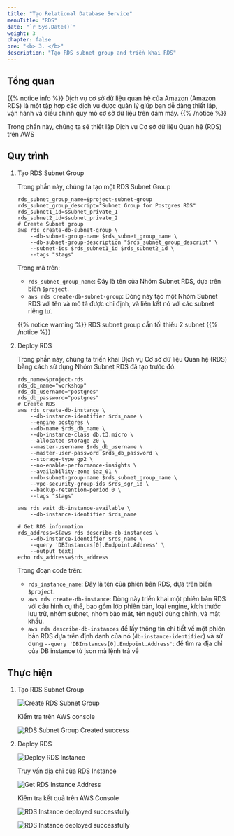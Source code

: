 ```yaml
---
title: "Tạo Relational Database Service"
menuTitle: "RDS"
date: "`r Sys.Date()`"
weight: 3
chapter: false
pre: "<b> 3. </b>"
description: "Tạo RDS subnet group and triển khai RDS"
---
```


## Tổng quan

{{% notice info %}}
Dịch vụ cơ sở dữ liệu quan hệ của Amazon (Amazon RDS) là một tập hợp các dịch vụ được quản lý giúp bạn dễ dàng thiết lập, vận hành và điều chỉnh quy mô cơ sở dữ liệu trên đám mây. 
{{% /notice %}}

Trong phần này, chúng ta sẽ thiết lập Dịch vụ Cơ sở dữ liệu Quan hệ (RDS) trên AWS

## Quy trình

1. Tạo RDS Subnet Group

    Trong phần này, chúng ta tạo một RDS Subnet Group

    ```shell
    rds_subnet_group_name=$project-subnet-group
    rds_subnet_group_descript="Subnet Group for Postgres RDS"
    rds_subnet1_id=$subnet_private_1
    rds_subnet2_id=$subnet_private_2 
    # Create Subnet group
    aws rds create-db-subnet-group \
        --db-subnet-group-name $rds_subnet_group_name \
        --db-subnet-group-description "$rds_subnet_group_descript" \
        --subnet-ids $rds_subnet1_id $rds_subnet2_id \
        --tags "$tags"
    ```

    Trong mã trên:

    - `rds_subnet_group_name`: Đây là tên của Nhóm Subnet RDS, dựa trên biến `$project`.
    - `aws rds create-db-subnet-group`: Dòng này tạo một Nhóm Subnet RDS với tên và mô tả được chỉ định, và liên kết nó với các subnet riêng tư.

    {{% notice warning %}}
    RDS subnet group cần tối thiểu 2 subnet
    {{% /notice %}}

2. Deploy RDS

    Trong phần này, chúng ta triển khai Dịch vụ Cơ sở dữ liệu Quan hệ (RDS) bằng cách sử dụng Nhóm Subnet RDS đã tạo trước đó.

    ```shell
    rds_name=$project-rds
    rds_db_name="workshop"
    rds_db_username="postgres"
    rds_db_password="postgres"
    # Create RDS
    aws rds create-db-instance \
        --db-instance-identifier $rds_name \
        --engine postgres \
        --db-name $rds_db_name \
        --db-instance-class db.t3.micro \
        --allocated-storage 20 \
        --master-username $rds_db_username \
        --master-user-password $rds_db_password \
        --storage-type gp2 \
        --no-enable-performance-insights \
        --availability-zone $az_01 \
        --db-subnet-group-name $rds_subnet_group_name \
        --vpc-security-group-ids $rds_sgr_id \
        --backup-retention-period 0 \
        --tags "$tags"

    aws rds wait db-instance-available \
        --db-instance-identifier $rds_name

    # Get RDS information
    rds_address=$(aws rds describe-db-instances \
        --db-instance-identifier $rds_name \
        --query 'DBInstances[0].Endpoint.Address' \
        --output text)
    echo rds_address=$rds_address
    ```

    Trong đoạn code trên:

    - `rds_instance_name`: Đây là tên của phiên bản RDS, dựa trên biến `$project`.
    - `aws rds create-db-instance`: Dòng này triển khai một phiên bản RDS với cấu hình cụ thể, bao gồm lớp phiên bản, loại engine, kích thước lưu trữ, nhóm subnet, nhóm bảo mật, tên người dùng chính, và mật khẩu.
    - `aws rds describe-db-instances` để lấy thông tin chi tiết về một phiên bản RDS dựa trên định danh của nó (`db-instance-identifier`) và sử dụng `--query 'DBInstances[0].Endpoint.Address'`: để tìm ra địa chỉ của DB instance từ json mà lệnh trả về

## Thực hiện


1. Tạo RDS Subnet Group

    ![Create RDS Subnet Group](/fcj-workshop2/images/3-rds/3.1.png)

    Kiểm tra trên AWS console

    ![RDS Subnet Group Created success](/fcj-workshop2/images/3-rds/3.2.png)

2. Deploy RDS

    ![Deploy RDS Instance](/fcj-workshop2/images/3-rds/3.3.png)

    Truy vấn địa chỉ của RDS Instance

    ![Get RDS Instance Address](/fcj-workshop2/images/3-rds/3.4.png)

    Kiểm tra kết quả trên AWS Console

    ![RDS Instance deployed successfully](/fcj-workshop2/images/3-rds/3.5.png)

    ![RDS Instance deployed successfully](/fcj-workshop2/images/3-rds/3.6.png)
